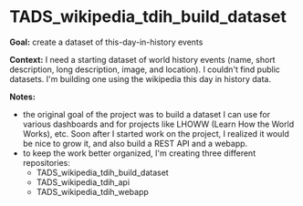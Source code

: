 # TADS_wikipedia_tdih_build_dataset

**Goal:** create a dataset of this-day-in-history events  
  
**Context:** I need a starting dataset of world history events (name, short description, long description, image, and location). I couldn't find public datasets. I'm building one using the wikipedia this day in history data.  
  
**Notes:**  
- the original goal of the project was to build a dataset I can use for various dashboards and for projects like LHOWW (Learn How the World Works), etc. Soon after I started work on the project, I realized it would be nice to grow it, and also build a REST API and a webapp.
- to keep the work better organized, I'm creating three different repositories:
    - TADS_wikipedia_tdih_build_dataset
    - TADS_wikipedia_tdih_api
    - TADS_wikipedia_tdih_webapp
